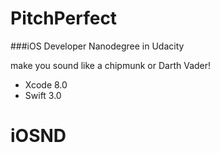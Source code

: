 PitchPerfect
==

###iOS Developer Nanodegree in Udacity

make you sound like a chipmunk or Darth Vader!

* Xcode 8.0
* Swift 3.0
# iOSND

